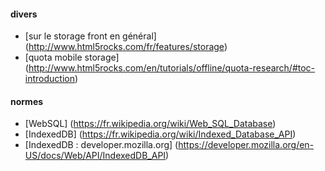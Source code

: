 #### divers
- [sur le storage front en général] (http://www.html5rocks.com/fr/features/storage)
- [quota mobile storage] (http://www.html5rocks.com/en/tutorials/offline/quota-research/#toc-introduction)

#### normes
- [WebSQL] (https://fr.wikipedia.org/wiki/Web_SQL_Database)
- [IndexedDB] (https://fr.wikipedia.org/wiki/Indexed_Database_API)
- [IndexedDB : developer.mozilla.org] (https://developer.mozilla.org/en-US/docs/Web/API/IndexedDB_API)
